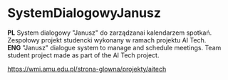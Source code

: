 # SystemDialogowyJanusz

**PL** System dialogowy "Janusz" do zarządzanai kalendarzem spotkań. Zespołowy projekt studencki wykonany w ramach projektu AI Tech. <br />
**ENG** "Janusz" dialogue system to manage and schedule meetings. Team student project made as part of the AI Tech project.

https://wmi.amu.edu.pl/strona-glowna/projekty/aitech
